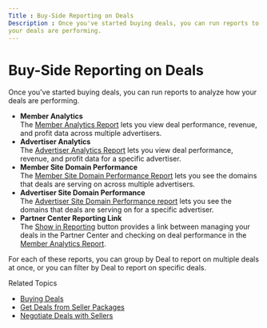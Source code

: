 ```yaml
---
Title : Buy-Side Reporting on Deals
Description : Once you've started buying deals, you can run reports to analyze how
your deals are performing.
---
```



# Buy-Side Reporting on Deals





Once you've started buying deals, you can run reports to analyze how
your deals are performing.

- **Member Analytics**  
  The
  <a href="network-analytics-report.md" class="xref">Member Analytics
  Report</a> lets you view deal performance, revenue, and profit data
  across multiple advertisers.
- **Advertiser Analytics**  
  The <a href="advertiser-analytics-report.md" class="xref">Advertiser
  Analytics Report</a> lets you view deal performance, revenue, and
  profit data for a specific advertiser.
- **Member Site Domain Performance**  
  The <a href="network-site-domain-performance-report.md"
  class="xref">Member Site Domain Performance Report</a> lets you see
  the domains that deals are serving on across multiple advertisers.
- **Advertiser Site Domain Performance**  
  The
  <a href="site-domain-performance.md" class="xref">Advertiser Site
  Domain Performance report</a> lets you see the domains that deals are
  serving on for a specific advertiser.
- **Partner Center Reporting Link**  
  The
  <a href="partnership-details-screen-buyer-view.md" class="xref">Show
  in Reporting</a> button provides a link between managing your deals in
  the Partner Center and checking on deal performance in the
  <a href="network-analytics-report.md" class="xref">Member Analytics
  Report</a>.

For each of these reports, you can group by Deal to report on multiple
deals at once, or you can filter by Deal to report on specific deals.

Related Topics

- <a href="buying-deals.md" class="xref">Buying Deals</a>
- <a href="get-deals-from-seller-packages.md" class="xref">Get Deals
  from Seller Packages</a>
- <a href="negotiate-deals-with-sellers.md" class="xref">Negotiate Deals
  with Sellers</a>






